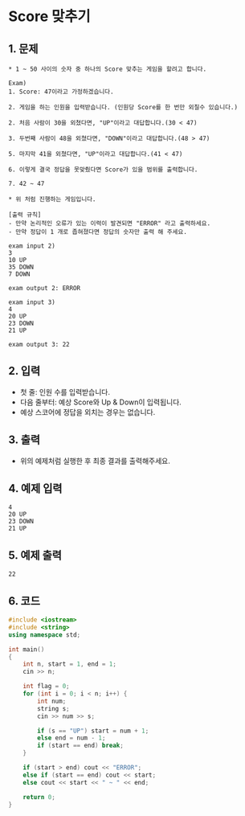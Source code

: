 # Score 맞추기

## 1. 문제
```
* 1 ~ 50 사이의 숫자 중 하나의 Score 맞추는 게임을 할려고 합니다.

Exam)
1. Score: 47이라고 가정하겠습니다.

2. 게임을 하는 인원을 입력받습니다. (인원당 Score를 한 번만 외칠수 있습니다.)

2. 처음 사람이 30을 외쳤다면, "UP"이라고 대답합니다.(30 < 47)

3. 두번째 사람이 48을 외쳤다면, "DOWN"이라고 대답합니다.(48 > 47)

5. 마지막 41을 외쳤다면, "UP"이라고 대답합니다.(41 < 47)

6. 이렇게 결국 정답을 못맞췄다면 Score가 있을 범위를 출력합니다.

7. 42 ~ 47

* 위 처럼 진행하는 게임입니다.

[출력 규칙]
- 만약 논리적인 오류가 있는 이력이 발견되면 "ERROR" 라고 출력하세요.
- 만약 정답이 1 개로 좁혀졌다면 정답의 숫자만 출력 해 주세요.

exam input 2)
3
10 UP
35 DOWN
7 DOWN

exam output 2: ERROR

exam input 3)
4
20 UP
23 DOWN
21 UP

exam output 3: 22
```

## 2. 입력
- 첫 줄: 인원 수를 입력받습니다.
- 다음 줄부터: 예상 Score와 Up & Down이 입력됩니다.
- 예상 스코어에 정답을 외치는 경우는 없습니다.

## 3. 출력
-  위의 예제처럼 실행한 후 최종 결과를 출력해주세요.

## 4. 예제 입력
```
4
20 UP
23 DOWN
21 UP
```

## 5. 예제 출력
```
22
```

## 6. 코드
```c++
#include <iostream>
#include <string>
using namespace std;

int main()
{
    int n, start = 1, end = 1;
    cin >> n;

    int flag = 0;
    for (int i = 0; i < n; i++) {
        int num;
        string s;
        cin >> num >> s;

        if (s == "UP") start = num + 1;
        else end = num - 1;
        if (start == end) break;
    }

    if (start > end) cout << "ERROR";
    else if (start == end) cout << start;
    else cout << start << " ~ " << end;

    return 0;
}
```
